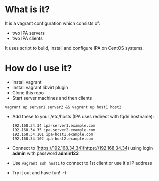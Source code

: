# What is it?

It is a vagrant configuration which consists of:
  * two IPA servers
  * two IPA clients

It uses script to build, install and configure IPA on CentOS systems.

# How do I use it?

  * Install vagrant
  * Install vagrant libvirt plugin
  * Clone this repo
  * Start server machines and then clients

   ```vagrant up server1 server2 && vagrant up host1 host2```

  * Add these to your /etc/hosts (IPA uses redirect with fqdn hostname):

    ```
    192.168.34.34 ipa-server1.example.com 
    192.168.34.35 ipa-server2.example.com 
    192.168.34.101 ipa-host1.example.com
    192.168.34.102 ipa-host2.example.com

    ```

  * Connect to [https://192.168.34.34](https://192.168.34.34) using login **admin** with password **admin123**
  * Use ```vagrant ssh host1``` to connect to 1st client or use it's IP address
  * Try it out and have fun! :-)
